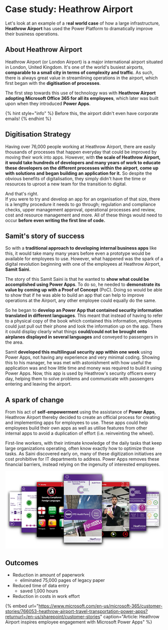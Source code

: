 # Case study: Heathrow Airport

Let's look at an example of a r**eal world case** of how a large infrastructure, **Heathrow Airport** has used the Power Platform to dramatically improve their business operations.

## About Heathrow Airport

Heathrow Airport \(or London Airport\) is a major international airport situated in London, United Kingdom. It's one of the world's busiest airports, **comparable to a small city in terms of complexity and traffic**. As such, there is always great value in streamlining operations in the airport, which first began with the **digitisation of processes**.

The first step towards this use of technology was with **Heathrow Airport adopting Microsoft Office 365 for all its employees**, which later was built upon when they introduced **Power Apps**.

{% hint style="info" %}
Before this, the airport didn't even have corporate emails!
{% endhint %}

## Digitisation Strategy

Having over 76,000 people working at Heathrow Airport, there are easily thousands of processes that happen everyday that could be improved by moving their work into apps. However, with **the scale of Heathrow Airport, it would take hundreds of developers and many years of work to educate these developers on the different processes within the airport**, **come up with solutions and began building an application for it.** So despite the obvious benefits of digitalisation, they simply didn't have the time or resources to uproot a new team for the transition to digital.

And that's right.  
If you were to try and develop an app for an organisation of that size, there is a lengthy procedure it needs to go through; regulation and compliance checks, upper management approval, operational processes and review, cost and resource management and more. All of these things would need to occur **before even writing the first line of code.**

## Samit's story of success

So with a **traditional approach to developing internal business apps** like this, it would take many many years before even a prototype would be available for employees to use. However, what happened was the spark of a digital revolution beginning with one of the employees at Heathrow Airport, **Samit Saini.**

The story of this Samit Saini is that he wanted to **show what could be accomplished using Power Apps**. To do so, he needed to **demonstrate its value by coming up with a Proof of Concept** \(PoC\). Doing so would be able to show that if he was able to build an app that can help to improve operations at the Airport, any other employee could equally do the same.

So he began to **develop an Power App that contained security information translated in different languages**. This meant that instead of having to refer to a physical copy of the book which contained this information, employees could just pull out their phone and look the information up on the app. There it could display clearly what things **could/could not be brought onto airplanes displayed in several languages** and conveyed to passengers in the area.

Samit **developed this multilingual security app within one week** using Power Apps, not having any experience and very minimal coding. Showing this to his manager, he was met with astonishment with how useful the application was and how little time and money was required to build it using Power Apps. Now, this app is used by Heathrow's security officers every day, helping them to solve problems and communicate with passengers entering and leaving the airport.

## A spark of change

From his act of **self-empowerment** using the assistance of **Power Apps**, Heathrow Airport thereby decided to create an official process for creating and implementing apps for employees to use. These apps could help employees build their own apps as well as utilise features from other internal apps to avoid a duplication of effort \(i.e. reinveinting the wheel\).

First-line workers, with their intimate knowledge of the daily tasks that keep large organizations operating, often know exactly how to optimize those tasks. As Saini discovered early on, many of these digitization initiatives are cost prohibitive for IT departments to address. Power Apps removes these financial barriers, instead relying on the ingenuity of interested employees.

![](../../../.gitbook/assets/image%20%2820%29.png)

## Outcomes

* Reduction in amount of paperwork
  * eliminated 75,000 pages of legacy paper
* Reduced time of data entry
  * saved 1,000 hours
* Reduction in costs in work effort

{% embed url="https://www.microsoft.com/en-us/microsoft-365/customer-stories/766053-heathrow-airport-travel-transportation-power-apps?returnurl=/en-us/sharepoint/customer-stories" caption="Article: Heathrow Airport inspires employee engagement with Microsoft Power Apps" %}



